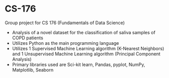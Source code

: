 # CS-176
Group project for CS 176 (Fundamentals of Data Science)

- Analysis of a novel dataset for the classification of saliva samples of COPD patients 
- Utilizes Python as the main programming language
- Utilizes 1 Supervised Machine Learning algorithm (K-Nearest Neighbors) and 1 Unsupervised Machine Learning algorithm (Principal Component Analysis)
- Primary libraries used are Sci-kit learn, Pandas, pyplot, NumPy, Matplotlib, Seaborn
